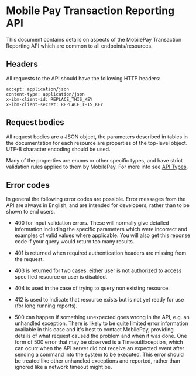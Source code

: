 # Mobile Pay Transaction Reporting API

This document contains details on aspects of the MobilePay Transaction Reporting API which are common to all endpoints/resources.

## Headers

All requests to the API should have the following HTTP headers:

    accept: application/json
    content-type: application/json
    x-ibm-client-id: REPLACE_THIS_KEY
    x-ibm-client-secret: REPLACE_THIS_KEY

## Request bodies

All request bodies are a JSON object, the parameters described in tables in the documentation for each resource are properties of the top-level object. UTF-8 character encoding should be used. 

Many of the properties are enums or other specific types, and have strict validation rules applied to them by MobilePay. For more info see [API Types](types.md).

## Error codes

In general the following error codes are possible. Error messages from the API are always in English, and are intended for developers, rather than to be shown to end users.

 * 400 for input validation errors. These will normally give detailed information including the specific parameters which were incorrect and examples of valid values where applicable. You will also get this reponse code if your query would return too many results.
 * 401 is returned when required authentication headers are missing from the request.
 * 403 is returned for two cases: either user is not authorized to access specified resource or user is disabled.
 * 404 is used in the case of trying to query non existing resource. 
 * 412 is used to indicate that resource exists but is not yet ready for use (for long running reports).
 
  * 500 can happen if something unexpected goes wrong in the API, e.g. an unhandled exception. There is likely to be quite limited error information available in this case and it's best to contact MobilePay, providing details of what request caused the problem and when it was done. One form of 500 error that may be observed is a TimeoutException, which can ocurr when the API server did not receive an expected event after sending a command into the system to be executed. This error should be treated like other unhandled exceptions and reported, rather than ignored like a network timeout might be.
